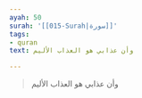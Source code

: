 ```yaml
---
ayah: 50
surah: '[[015-Surah|سورة]]'
tags:
- quran
text: وأن عذابي هو العذاب الأليم

---
```

> وأن عذابي هو العذاب الأليم
